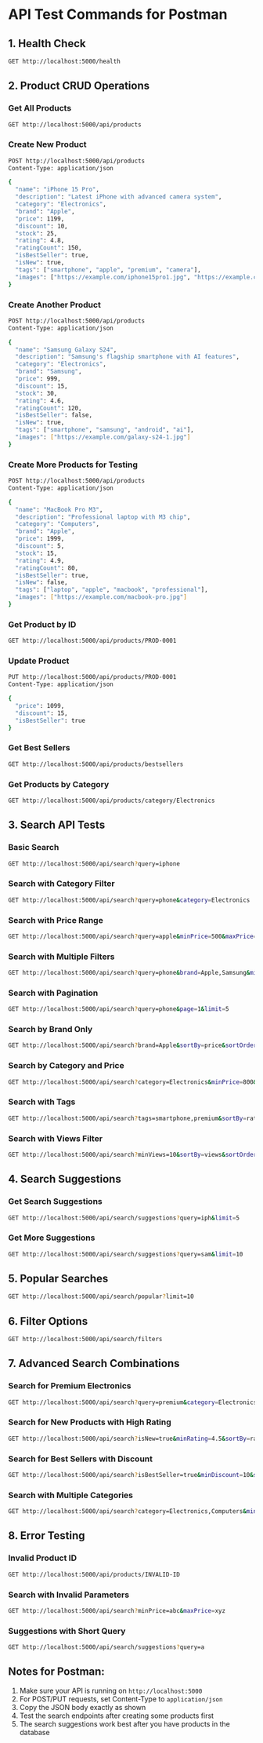 # API Test Commands for Postman

## 1. Health Check
```bash
GET http://localhost:5000/health
```

## 2. Product CRUD Operations

### Get All Products
```bash
GET http://localhost:5000/api/products
```

### Create New Product
```bash
POST http://localhost:5000/api/products
Content-Type: application/json

{
  "name": "iPhone 15 Pro",
  "description": "Latest iPhone with advanced camera system",
  "category": "Electronics",
  "brand": "Apple",
  "price": 1199,
  "discount": 10,
  "stock": 25,
  "rating": 4.8,
  "ratingCount": 150,
  "isBestSeller": true,
  "isNew": true,
  "tags": ["smartphone", "apple", "premium", "camera"],
  "images": ["https://example.com/iphone15pro1.jpg", "https://example.com/iphone15pro2.jpg"]
}
```

### Create Another Product
```bash
POST http://localhost:5000/api/products
Content-Type: application/json

{
  "name": "Samsung Galaxy S24",
  "description": "Samsung's flagship smartphone with AI features",
  "category": "Electronics",
  "brand": "Samsung",
  "price": 999,
  "discount": 15,
  "stock": 30,
  "rating": 4.6,
  "ratingCount": 120,
  "isBestSeller": false,
  "isNew": true,
  "tags": ["smartphone", "samsung", "android", "ai"],
  "images": ["https://example.com/galaxy-s24-1.jpg"]
}
```

### Create More Products for Testing
```bash
POST http://localhost:5000/api/products
Content-Type: application/json

{
  "name": "MacBook Pro M3",
  "description": "Professional laptop with M3 chip",
  "category": "Computers",
  "brand": "Apple",
  "price": 1999,
  "discount": 5,
  "stock": 15,
  "rating": 4.9,
  "ratingCount": 80,
  "isBestSeller": true,
  "isNew": false,
  "tags": ["laptop", "apple", "macbook", "professional"],
  "images": ["https://example.com/macbook-pro.jpg"]
}
```

### Get Product by ID
```bash
GET http://localhost:5000/api/products/PROD-0001
```

### Update Product
```bash
PUT http://localhost:5000/api/products/PROD-0001
Content-Type: application/json

{
  "price": 1099,
  "discount": 15,
  "isBestSeller": true
}
```

### Get Best Sellers
```bash
GET http://localhost:5000/api/products/bestsellers
```

### Get Products by Category
```bash
GET http://localhost:5000/api/products/category/Electronics
```

## 3. Search API Tests

### Basic Search
```bash
GET http://localhost:5000/api/search?query=iphone
```

### Search with Category Filter
```bash
GET http://localhost:5000/api/search?query=phone&category=Electronics
```

### Search with Price Range
```bash
GET http://localhost:5000/api/search?query=apple&minPrice=500&maxPrice=1500
```

### Search with Multiple Filters
```bash
GET http://localhost:5000/api/search?query=phone&brand=Apple,Samsung&minRating=4&isBestSeller=true&sortBy=rating&sortOrder=desc
```

### Search with Pagination
```bash
GET http://localhost:5000/api/search?query=phone&page=1&limit=5
```

### Search by Brand Only
```bash
GET http://localhost:5000/api/search?brand=Apple&sortBy=price&sortOrder=asc
```

### Search by Category and Price
```bash
GET http://localhost:5000/api/search?category=Electronics&minPrice=800&maxPrice=1200&sortBy=discount&sortOrder=desc
```

### Search with Tags
```bash
GET http://localhost:5000/api/search?tags=smartphone,premium&sortBy=rating&sortOrder=desc
```

### Search with Views Filter
```bash
GET http://localhost:5000/api/search?minViews=10&sortBy=views&sortOrder=desc
```

## 4. Search Suggestions

### Get Search Suggestions
```bash
GET http://localhost:5000/api/search/suggestions?query=iph&limit=5
```

### Get More Suggestions
```bash
GET http://localhost:5000/api/search/suggestions?query=sam&limit=10
```

## 5. Popular Searches
```bash
GET http://localhost:5000/api/search/popular?limit=10
```

## 6. Filter Options
```bash
GET http://localhost:5000/api/search/filters
```

## 7. Advanced Search Combinations

### Search for Premium Electronics
```bash
GET http://localhost:5000/api/search?query=premium&category=Electronics&minPrice=1000&sortBy=price&sortOrder=desc
```

### Search for New Products with High Rating
```bash
GET http://localhost:5000/api/search?isNew=true&minRating=4.5&sortBy=rating&sortOrder=desc
```

### Search for Best Sellers with Discount
```bash
GET http://localhost:5000/api/search?isBestSeller=true&minDiscount=10&sortBy=discount&sortOrder=desc
```

### Search with Multiple Categories
```bash
GET http://localhost:5000/api/search?category=Electronics,Computers&minPrice=500&sortBy=createdAt&sortOrder=desc
```

## 8. Error Testing

### Invalid Product ID
```bash
GET http://localhost:5000/api/products/INVALID-ID
```

### Search with Invalid Parameters
```bash
GET http://localhost:5000/api/search?minPrice=abc&maxPrice=xyz
```

### Suggestions with Short Query
```bash
GET http://localhost:5000/api/search/suggestions?query=a
```

## Notes for Postman:
1. Make sure your API is running on `http://localhost:5000`
2. For POST/PUT requests, set Content-Type to `application/json`
3. Copy the JSON body exactly as shown
4. Test the search endpoints after creating some products first
5. The search suggestions work best after you have products in the database
